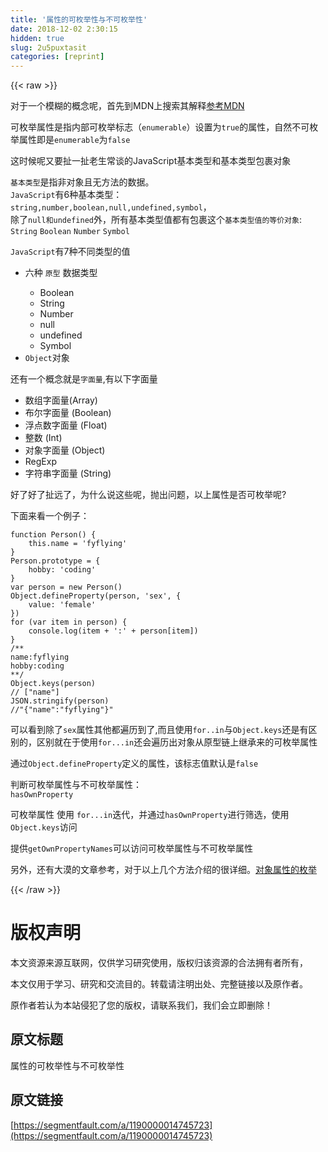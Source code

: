 ```yaml
---
title: '属性的可枚举性与不可枚举性' 
date: 2018-12-02 2:30:15
hidden: true
slug: 2u5puxtasit
categories: [reprint]
---
```


{{< raw >}}

                    
<p>对于一个模糊的概念呢，首先到MDN上搜索其解释<a href="https://developer.mozilla.org/zh-CN/docs/Web/JavaScript/Enumerability_and_ownership_of_properties" rel="nofollow noreferrer" target="_blank">参考MDN</a></p>
<p>可枚举属性是指内部可枚举标志（<code>enumerable</code>）设置为<code>true</code>的属性，自然不可枚举属性即是<code>enumerable</code>为<code>false</code></p>
<p>这时候呢又要扯一扯老生常谈的JavaScript基本类型和基本类型包裹对象</p>
<p><code>基本类型</code>是指非对象且无方法的数据。<br><code>JavaScript</code>有6种基本类型：<br><code>string,number,boolean,null,undefined,symbol</code>，<br>除了<code>null和undefined</code>外，所有基本类型值都有包裹这个<code>基本类型值的等价对象</code>:<br><code>String</code> <code>Boolean</code> <code>Number</code> <code>Symbol</code></p>
<p><code>JavaScript</code>有7种不同类型的值</p>
<ul>
<li>
<p>六种 <code>原型</code> 数据类型</p>
<ul>
<li>Boolean</li>
<li>String</li>
<li>Number</li>
<li>null</li>
<li>undefined</li>
<li>Symbol</li>
</ul>
</li>
<li>
<code>Object</code>对象</li>
</ul>
<p>还有一个概念就是<code>字面量</code>,有以下字面量</p>
<ul>
<li>数组字面量(Array)</li>
<li>布尔字面量 (Boolean)</li>
<li>浮点数字面量 (Float)</li>
<li>整数 (Int)</li>
<li>对象字面量 (Object)</li>
<li>RegExp</li>
<li>字符串字面量 (String)</li>
</ul>
<p>好了好了扯远了，为什么说这些呢，抛出问题，以上属性是否可枚举呢?</p>
<p>下面来看一个例子：</p>
<div class="widget-codetool" style="display:none;">
      <div class="widget-codetool--inner">
      <span class="selectCode code-tool" data-toggle="tooltip" data-placement="top" title="" data-original-title="全选"></span>
      <span type="button" class="copyCode code-tool" data-toggle="tooltip" data-placement="top" data-clipboard-text="function Person() {
    this.name = 'fyflying'
}
Person.prototype = {
    hobby: 'coding'
}
var person = new Person()
Object.defineProperty(person, 'sex', {
    value: 'female'
})
for (var item in person) {
    console.log(item + ':' + person[item])
}
/**
name:fyflying
hobby:coding
**/
Object.keys(person)
// [&quot;name&quot;]
JSON.stringify(person)
//&quot;{&quot;name&quot;:&quot;fyflying&quot;}&quot;" title="" data-original-title="复制"></span>
      <span type="button" class="saveToNote code-tool" data-toggle="tooltip" data-placement="top" title="" data-original-title="放进笔记"></span>
      </div>
      </div><pre class="hljs javascript"><code><span class="hljs-function"><span class="hljs-keyword">function</span> <span class="hljs-title">Person</span>(<span class="hljs-params"></span>) </span>{
    <span class="hljs-keyword">this</span>.name = <span class="hljs-string">'fyflying'</span>
}
Person.prototype = {
    <span class="hljs-attr">hobby</span>: <span class="hljs-string">'coding'</span>
}
<span class="hljs-keyword">var</span> person = <span class="hljs-keyword">new</span> Person()
<span class="hljs-built_in">Object</span>.defineProperty(person, <span class="hljs-string">'sex'</span>, {
    <span class="hljs-attr">value</span>: <span class="hljs-string">'female'</span>
})
<span class="hljs-keyword">for</span> (<span class="hljs-keyword">var</span> item <span class="hljs-keyword">in</span> person) {
    <span class="hljs-built_in">console</span>.log(item + <span class="hljs-string">':'</span> + person[item])
}
<span class="hljs-comment">/**
name:fyflying
hobby:coding
**/</span>
<span class="hljs-built_in">Object</span>.keys(person)
<span class="hljs-comment">// ["name"]</span>
<span class="hljs-built_in">JSON</span>.stringify(person)
<span class="hljs-comment">//"{"name":"fyflying"}"</span></code></pre>
<p>可以看到除了<code>sex</code>属性其他都遍历到了,而且使用<code>for..in</code>与<code>Object.keys</code>还是有区别的，区别就在于使用<code>for...in</code>还会遍历出对象从原型链上继承来的可枚举属性</p>
<p>通过<code>Object.defineProperty</code>定义的属性，该标志值默认是<code>false</code></p>
<p>判断可枚举属性与不可枚举属性：<br><code>hasOwnProperty</code></p>
<p>可枚举属性 使用 <code>for...in</code>迭代，并通过<code>hasOwnProperty</code>进行筛选，使用<code>Object.keys</code>访问</p>
<p>提供<code>getOwnPropertyNames</code>可以访问可枚举属性与不可枚举属性</p>
<p>另外，还有大漠的文章参考，对于以上几个方法介绍的很详细。<a href="https://www.w3cplus.com/javascript/how-do-i-enumerate-the-properties-of-a-javascript-object.html" rel="nofollow noreferrer" target="_blank">对象属性的枚举</a></p>

                
{{< /raw >}}

# 版权声明
本文资源来源互联网，仅供学习研究使用，版权归该资源的合法拥有者所有，

本文仅用于学习、研究和交流目的。转载请注明出处、完整链接以及原作者。

原作者若认为本站侵犯了您的版权，请联系我们，我们会立即删除！

## 原文标题
属性的可枚举性与不可枚举性

## 原文链接
[https://segmentfault.com/a/1190000014745723](https://segmentfault.com/a/1190000014745723)

